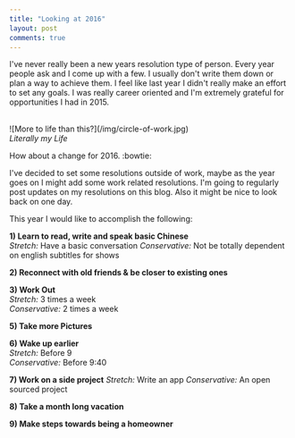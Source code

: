 ```yaml
---
title: "Looking at 2016"
layout: post
comments: true
---
```


I've never really been a new years resolution type of person. Every year people ask and I come up with a few.
I usually don't write them down or plan a way to achieve them. I feel like last year I didn't really make an effort
to set any goals. I was really career oriented and I'm extremely grateful for opportunities I had in 2015.

<br/>
![More to life than this?](/img/circle-of-work.jpg)
<div class="text-center"><i>Literally my Life</i></div>

<p/>
How about a change for 2016. :bowtie:

I've decided to set some resolutions outside of work, maybe as the year goes on I might add some work related resolutions.
I'm going to regularly post updates on my resolutions on this blog. Also it might be nice to look back on one day.

This year I would like to accomplish the following:

**1) Learn to read, write and speak basic Chinese**  
*Stretch:* Have a basic conversation
*Conservative:*  Not be totally dependent on english subtitles for shows

**2) Reconnect with old friends & be closer to existing ones**

**3) Work Out**  
*Stretch:* 3 times a week  
*Conservative:* 2 times a week

**5) Take more Pictures**

**6) Wake up earlier**  
*Stretch:* Before 9  
*Conservative:* Before 9:40

**7) Work on a side project**
*Stretch:* Write an app
*Conservative:* An open sourced project

**8) Take a month long vacation**

**9) Make steps towards being a homeowner**
